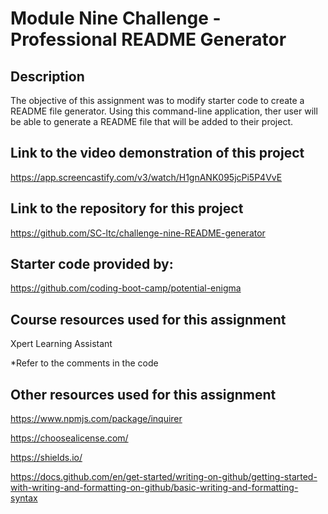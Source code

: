 # Module Nine Challenge - Professional README Generator

## Description

The objective of this assignment was to modify starter code to create a README file generator. Using this command-line application, ther user will be able to generate a README file that will be added to their project.

## Link to the video demonstration of this project

https://app.screencastify.com/v3/watch/H1gnANK095jcPi5P4VvE

## Link to the repository for this project

https://github.com/SC-ltc/challenge-nine-README-generator


## Starter code provided by:

https://github.com/coding-boot-camp/potential-enigma

## Course resources used for this assignment

Xpert Learning Assistant 

*Refer to the comments in the code

## Other resources used for this assignment

https://www.npmjs.com/package/inquirer

https://choosealicense.com/

https://shields.io/

https://docs.github.com/en/get-started/writing-on-github/getting-started-with-writing-and-formatting-on-github/basic-writing-and-formatting-syntax